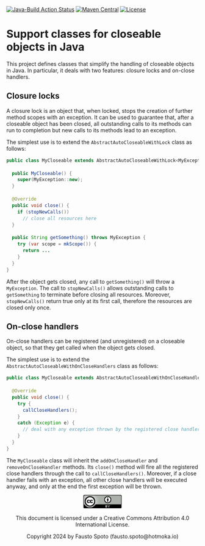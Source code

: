 [![Java-Build Action Status](https://github.com/Hotmoka/io-hotmoka-closeables/actions/workflows/java_build.yml/badge.svg)](https://github.com/Hotmoka/io-hotmoka-closeables/actions)
[![Maven Central](https://img.shields.io/maven-central/v/io.hotmoka.closeables/io-hotmoka-closeables-api.svg?label=Maven%20Central)](https://central.sonatype.com/search?smo=true&q=g:io.hotmoka.closeables)
[![License](https://img.shields.io/badge/License-Apache%202.0-blue.svg)](http://www.apache.org/licenses/LICENSE-2.0.html)

# Support classes for closeable objects in Java

This project defines classes that simplify the handling of closeable objects in Java.
In particular, it deals with two features: closure locks and on-close handlers.

## Closure locks

A closure lock is an object that, when locked, stops the creation of further method scopes
with an exception. It can be used to guarantee that, after a closeable object has been closed,
all outstanding calls to its methods can run to completion but new calls to its methods
lead to an exception.

The simplest use is to extend the `AbstractAutoCloseableWithLock` class as follows:

```java
public class MyCloseable extends AbstractAutoCloseableWithLock<MyException> {

  public MyCloseable() {
    super(MyException::new);
  }

  @Override
  public void close() {
    if (stopNewCalls())
      // close all resources here
  }

  public String getSomething() throws MyException {
    try (var scope = mkScope()) {
      return ...
    }
  }
}
```

After the object gets closed, any call to `getSomething()` will throw a `MyException`.
The call to `stopNewCalls()` allows outstanding calls to `getSomething` to terminate
before closing all resources. Moreover, `stopNewCalls()` return true only at its first call,
therefore the resources are closed only once.

## On-close handlers

On-close handlers can be registered (and unregistered)
on a closeable object, so that they get called when the object gets closed.

The simplest use is to extend the `AbstractAutoCloseableWithOnCloseHandlers` class as follows:

```java
public class MyCloseable extends AbstractAutoCloseableWithOnCloseHandlers {

  @Override
  public void close() {
    try {
      callCloseHandlers();
    }
    catch (Exception e) {
      // deal with any exception thrown by the registered close handlers
    }
  }
}
```

The `MyCloseable` class will inherit the `addOnCloseHandler` and `removeOnCloseHandler` methods.
Its `close()` method will fire all the registered close handlers through the call to
`callCloseHandlers()`. Moreover, if a close handler fails with an exception, all other close handlers
will be executed anyway, and only at the end the first exception will be thrown.

<p align="center"><img width="100" src="pics/CC_license.png" alt="This documentation is licensed under a Creative Commons Attribution 4.0 International License"></p><p align="center">This document is licensed under a Creative Commons Attribution 4.0 International License.</p>

<p align="center">Copyright 2024 by Fausto Spoto (fausto.spoto@hotmoka.io)</p>
